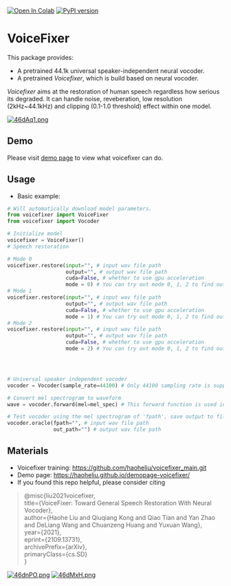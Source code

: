 [![Open In Colab](https://colab.research.google.com/assets/colab-badge.svg)](https://colab.research.google.com/drive/1HYYUepIsl2aXsdET6P_AmNVXuWP1MCMf?usp=sharing) [![PyPI version](https://badge.fury.io/py/voicefixer.svg)](https://badge.fury.io/py/voicefixer)

# VoiceFixer

This package provides: 
- A pretrained 44.1k universal speaker-independent neural vocoder.
- A pretrained *Voicefixer*, which is build based on neural vocoder.

*Voicefixer* aims at the restoration of human speech regardless how serious its degraded. It can handle noise, reveberation, low resolution (2kHz~44.1kHz) and clipping (0.1-1.0 threshold) effect within one model.

[![46dAq1.png](https://z3.ax1x.com/2021/09/26/46dAq1.png)](https://imgtu.com/i/46dAq1)

## Demo

Please visit [demo page](https://haoheliu.github.io/demopage-voicefixer/) to view what voicefixer can do.

## Usage

- Basic example:

```python
# Will automatically download model parameters.
from voicefixer import VoiceFixer
from voicefixer import Vocoder

# Initialize model
voicefixer = VoiceFixer()
# Speech restoration

# Mode 0
voicefixer.restore(input="", # input wav file path
                   output="", # output wav file path
                   cuda=False, # whether to use gpu acceleration
                   mode = 0) # You can try out mode 0, 1, 2 to find out the best result
# Mode 1
voicefixer.restore(input="", # input wav file path
                   output="", # output wav file path
                   cuda=False, # whether to use gpu acceleration
                   mode = 1) # You can try out mode 0, 1, 2 to find out the best result
# Mode 2
voicefixer.restore(input="", # input wav file path
                   output="", # output wav file path
                   cuda=False, # whether to use gpu acceleration
                   mode = 2) # You can try out mode 0, 1, 2 to find out the best result




# Universal speaker independent vocoder
vocoder = Vocoder(sample_rate=44100) # Only 44100 sampling rate is supported.

# Convert mel spectrogram to waveform
wave = vocoder.forward(mel=mel_spec) # This forward function is used in the following oracle function.

# Test vocoder using the mel spectrogram of 'fpath', save output to file out_path
vocoder.oracle(fpath="", # input wav file path
               out_path="") # output wav file path
```
## Materials
- Voicefixer training: https://github.com/haoheliu/voicefixer_main.git
- Demo page: https://haoheliu.github.io/demopage-voicefixer/ 
- If you found this repo helpful, please consider citing

>   @misc{liu2021voicefixer,   
>       title={VoiceFixer: Toward General Speech Restoration With Neural Vocoder},   
>       author={Haohe Liu and Qiuqiang Kong and Qiao Tian and Yan Zhao and DeLiang Wang and Chuanzeng Huang and Yuxuan Wang},  
>       year={2021},  
>       eprint={2109.13731},  
>       archivePrefix={arXiv},  
>       primaryClass={cs.SD}  
>   }

[![46dnPO.png](https://z3.ax1x.com/2021/09/26/46dnPO.png)](https://imgtu.com/i/46dnPO)
[![46dMxH.png](https://z3.ax1x.com/2021/09/26/46dMxH.png)](https://imgtu.com/i/46dMxH)










